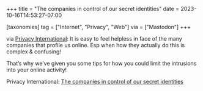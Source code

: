 +++
title = "The companies in control of our secret identities"
date = 2023-10-16T14:53:27-07:00

[taxonomies]
tag = ["Internet", "Privacy", "Web"]
via = ["Mastodon"]
+++

via [Privacy International](https://mastodon.xyz/@privacyint/111245615519181999): It is easy to feel helpless in face of the many companies that profile us online. Esp when how they actually do this is complex & confusing!

<!-- more -->

That’s why we’ve given you some tips for how you could limit the intrusions into your online activity!

Privacy International: [The companies in control of our secret identities](https://privacyinternational.org/long-read/4398/companies-control-our-secret-identities)
